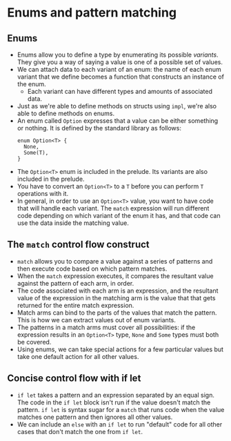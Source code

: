 # Enums and pattern matching

## Enums

* Enums allow you to define a type by enumerating its possible _variants_. They give you a way of saying a value is one of a possible set of values.
* We can attach data to each variant of an enum: the name of each enum variant that we define becomes a function that constructs an instance of the enum.
  * Each variant can have different types and amounts of associated data.
* Just as we're able to define methods on structs using `impl`, we're also able to define methods on enums.
* An enum called `Option` expresses that a value can be either something or nothing. It is defined by the standard library as follows:
  ```
  enum Option<T> {
    None,
    Some(T),
  }
  ```
* The `Option<T>` enum is included in the prelude. Its variants are also included in the prelude.
* You have to convert an `Option<T>` to a `T` before you can perform `T` operations with it.
* In general, in order to use an `Option<T>` value, you want to have code that will handle each variant. The `match` expression will run different code depending on which variant of the enum it has, and that code can use the data inside the matching value.

## The `match` control flow construct

* `match` allows you to compare a value against a series of patterns and then execute code based on which pattern matches.
* When the `match` expression executes, it compares the resultant value against the pattern of each arm, in order.
* The code associated with each arm is an expression, and the resultant value of the expression in the matching arm is the value that that gets returned for the entire match expression.
* Match arms can bind to the parts of the values that match the pattern. This is how we can extract values out of enum variants.
* The patterns in a match arms must cover all possibilities: if the expression results in an `Option<T>` type, `None` and `Some` types must both be covered.
* Using enums, we can take special actions for a few particular values but take one default action for all other values.

## Concise control flow with if let

* `if let` takes a pattern and an expression separated by an equal sign. The code in the `if let` block isn't run if the value doesn't match the pattern. `if let` is syntax sugar for a `match` that runs code when the value matches one pattern and then ignores all other values.
* We can include an `else` with an `if let` to run "default" code for all other cases that don't match the one from `if let`.